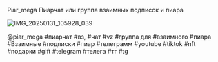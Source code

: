  Piar_mega
Пиарчат или группа взаимных подписок и пиара 

![IMG_20250131_105928_039](https://github.com/user-attachments/assets/73f96a2e-3b04-4f2d-91ce-23fabc903168)


@piar_mega #пиарчат #вз, #чат #vz #группа для #взаимного #пиара
#Взаимные #подписки #пиар #телеграмм #youtube #tiktok #nft #подарки #gift 
#telegram #телега #тг #tg
